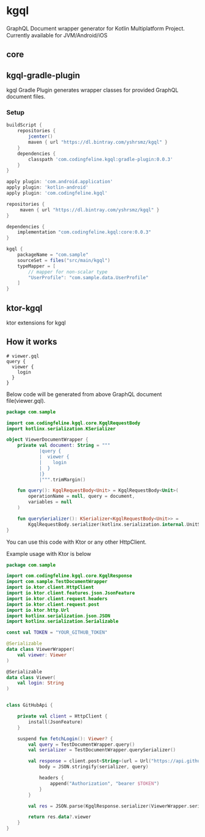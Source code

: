 kgql
===

GraphQL Document wrapper generator for Kotlin Multiplatform Project.　　
Currently available for JVM/Android/iOS

## core



## kgql-gradle-plugin

kgql Gradle Plugin generates wrapper classes for provided GraphQL document files.


### Setup

```gradle
buildScript {
    repositories {
        jcenter()
        maven { url "https://dl.bintray.com/yshrsmz/kgql" }
    }
    dependencies {
        classpath 'com.codingfeline.kgql:gradle-plugin:0.0.3'
    }
}

apply plugin: 'com.android.application'
apply plugin: 'kotlin-android'
apply plugin: 'com.codingfeline.kgql'

repositories {
     maven { url "https://dl.bintray.com/yshrsmz/kgql" }
}

dependencies {
    implementation "com.codingfeline.kgql:core:0.0.3"
}

kgql {
    packageName = "com.sample"
    sourceSet = files("src/main/kgql")
    typeMapper = [
        // mapper for non-scalar type
        "UserProfile": "com.sample.data.UserProfile"
    ]
}
```

## ktor-kgql

ktor extensions for kgql



## How it works

```
# viewer.gql
query {
  viewer {
    login
  }
}
```

Below code will be generated from above GraphQL document file(viewer.gql).

```kotlin
package com.sample

import com.codingfeline.kgql.core.KgqlRequestBody
import kotlinx.serialization.KSerializer

object ViewerDocumentWrapper {
    private val document: String = """
            |query {
            |  viewer {
            |    login
            |  }
            |}
            |""".trimMargin()

    fun query(): KgqlRequestBody<Unit> = KgqlRequestBody<Unit>(
        operationName = null, query = document,
        variables = null
    )

    fun querySerializer(): KSerializer<KgqlRequestBody<Unit>> =
        KgqlRequestBody.serializer(kotlinx.serialization.internal.UnitSerializer)
}

```

You can use this code with Ktor or any other HttpClient.

Example usage with Ktor is below

```kotlin
package com.sample

import com.codingfeline.kgql.core.KgqlResponse
import com.sample.TestDocumentWrapper
import io.ktor.client.HttpClient
import io.ktor.client.features.json.JsonFeature
import io.ktor.client.request.headers
import io.ktor.client.request.post
import io.ktor.http.Url
import kotlinx.serialization.json.JSON
import kotlinx.serialization.Serializable

const val TOKEN = "YOUR_GITHUB_TOKEN"

@Serializable
data class ViewerWrapper(
    val viewer: Viewer
)

@Serializable
data class Viewer(
    val login: String
)


class GitHubApi {

    private val client = HttpClient {
        install(JsonFeature)
    }

    suspend fun fetchLogin(): Viewer? {
        val query = TestDocumentWrapper.query()
        val serializer = TestDocumentWrapper.querySerializer()

        val response = client.post<String>(url = Url("https://api.github.com/graphql")) {
            body = JSON.stringify(serializer, query)

            headers {
                append("Authorization", "bearer $TOKEN")
            }
        }

        val res = JSON.parse(KgqlResponse.serializer(ViewerWrapper.serializer()), response)

        return res.data?.viewer
    }
}

```
